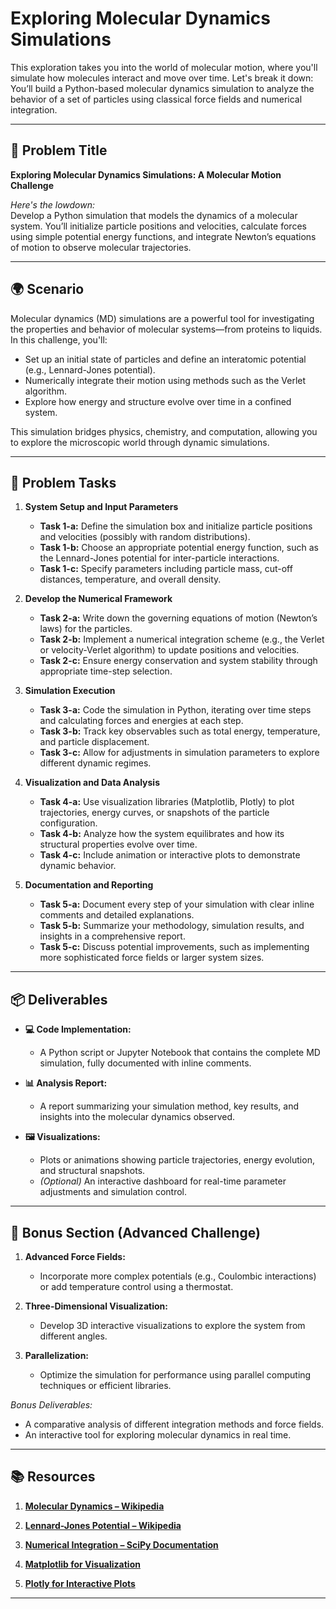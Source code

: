 # Exploring Molecular Dynamics Simulations

This exploration takes you into the world of molecular motion, where you'll simulate how molecules interact and move over time. Let's break it down: You’ll build a Python-based molecular dynamics simulation to analyze the behavior of a set of particles using classical force fields and numerical integration.

---

## 📝 Problem Title

**Exploring Molecular Dynamics Simulations: A Molecular Motion Challenge**

*Here's the lowdown:*  
Develop a Python simulation that models the dynamics of a molecular system. You’ll initialize particle positions and velocities, calculate forces using simple potential energy functions, and integrate Newton’s equations of motion to observe molecular trajectories.

---

## 🌍 Scenario

Molecular dynamics (MD) simulations are a powerful tool for investigating the properties and behavior of molecular systems—from proteins to liquids. In this challenge, you'll:
- Set up an initial state of particles and define an interatomic potential (e.g., Lennard-Jones potential).
- Numerically integrate their motion using methods such as the Verlet algorithm.
- Explore how energy and structure evolve over time in a confined system.

This simulation bridges physics, chemistry, and computation, allowing you to explore the microscopic world through dynamic simulations.

---

## 🔧 Problem Tasks

1. **System Setup and Input Parameters**  
   - **Task 1-a:** Define the simulation box and initialize particle positions and velocities (possibly with random distributions).
   - **Task 1-b:** Choose an appropriate potential energy function, such as the Lennard-Jones potential for inter-particle interactions.
   - **Task 1-c:** Specify parameters including particle mass, cut-off distances, temperature, and overall density.

2. **Develop the Numerical Framework**  
   - **Task 2-a:** Write down the governing equations of motion (Newton’s laws) for the particles.  
   - **Task 2-b:** Implement a numerical integration scheme (e.g., the Verlet or velocity-Verlet algorithm) to update positions and velocities.
   - **Task 2-c:** Ensure energy conservation and system stability through appropriate time-step selection.

3. **Simulation Execution**  
   - **Task 3-a:** Code the simulation in Python, iterating over time steps and calculating forces and energies at each step.
   - **Task 3-b:** Track key observables such as total energy, temperature, and particle displacement.
   - **Task 3-c:** Allow for adjustments in simulation parameters to explore different dynamic regimes.

4. **Visualization and Data Analysis**  
   - **Task 4-a:** Use visualization libraries (Matplotlib, Plotly) to plot trajectories, energy curves, or snapshots of the particle configuration.
   - **Task 4-b:** Analyze how the system equilibrates and how its structural properties evolve over time.
   - **Task 4-c:** Include animation or interactive plots to demonstrate dynamic behavior.

5. **Documentation and Reporting**  
   - **Task 5-a:** Document every step of your simulation with clear inline comments and detailed explanations.
   - **Task 5-b:** Summarize your methodology, simulation results, and insights in a comprehensive report.
   - **Task 5-c:** Discuss potential improvements, such as implementing more sophisticated force fields or larger system sizes.

---

## 📦 Deliverables

- **💻 Code Implementation:**  
  - A Python script or Jupyter Notebook that contains the complete MD simulation, fully documented with inline comments.
  
- **📊 Analysis Report:**  
  - A report summarizing your simulation method, key results, and insights into the molecular dynamics observed.
  
- **🖼️ Visualizations:**  
  - Plots or animations showing particle trajectories, energy evolution, and structural snapshots.
  - *(Optional)* An interactive dashboard for real-time parameter adjustments and simulation control.

---

## 🎁 Bonus Section (Advanced Challenge)

1. **Advanced Force Fields:**  
   - Incorporate more complex potentials (e.g., Coulombic interactions) or add temperature control using a thermostat.
   
2. **Three-Dimensional Visualization:**  
   - Develop 3D interactive visualizations to explore the system from different angles.
   
3. **Parallelization:**  
   - Optimize the simulation for performance using parallel computing techniques or efficient libraries.

*Bonus Deliverables:*  
- A comparative analysis of different integration methods and force fields.
- An interactive tool for exploring molecular dynamics in real time.

---

## 📚 Resources

1. **[Molecular Dynamics – Wikipedia](https://en.wikipedia.org/wiki/Molecular_dynamics)**

2. **[Lennard-Jones Potential – Wikipedia](https://en.wikipedia.org/wiki/Lennard-Jones_potential)**

3. **[Numerical Integration – SciPy Documentation](https://docs.scipy.org/doc/scipy/reference/integrate.html)**

4. **[Matplotlib for Visualization](https://matplotlib.org/)**

5. **[Plotly for Interactive Plots](https://plotly.com/python/)**

---
